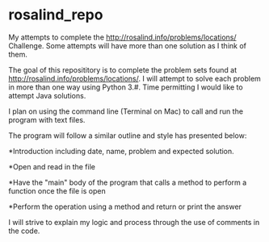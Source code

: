 # rosalind_repo
My attempts to complete the http://rosalind.info/problems/locations/ Challenge. Some attempts will have more than one solution as I think of them. 

The goal of this reposititory is to complete the problem sets found at http://rosalind.info/problems/locations/. 
I will attempt to solve each problem in more than one way using Python 3.#. Time permitting I would like to attempt Java solutions. 

I plan on using the command line (Terminal on Mac) to call and run the program with text files. 

The program will follow a similar outline and style has presented below:

*Introduction including date, name, problem and expected solution. 

*Open and read in the file

*Have the "main" body of the program that calls a method to perform a function once the file is open

*Perform the operation using a method and return or print the answer

I will strive to explain my logic and process through the use of comments in the code. 
